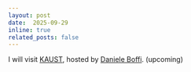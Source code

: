 ```yaml
---
layout: post
date:  2025-09-29
inline: true
related_posts: false
---
```


I will visit [KAUST](https://cemse.kaust.edu.sa), hosted by [Daniele Boffi](https://www.kaust.edu.sa/en/study/faculty/daniele-boffi). (upcoming)
